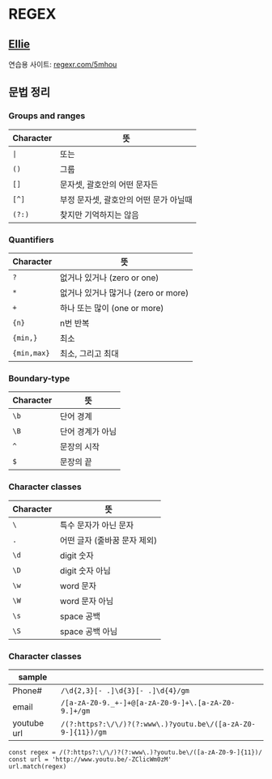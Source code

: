 # REGEX
## [Ellie](https://youtu.be/t3M6toIflyQ)
연습용 사이트: [regexr.com/5mhou](https://regexr.com/5ml92)
## 문법 정리
### Groups and ranges
| Character | 뜻                                     |
| --------- | -------------------------------------- |
| `\|`      | 또는                                   |
| `()`      | 그룹                                   |
| `[]`      | 문자셋, 괄호안의 어떤 문자든           |
| `[^]`     | 부정 문자셋, 괄호안의 어떤 문가 아닐때 |
| `(?:)`    | 찾지만 기억하지는 않음                 |

### Quantifiers
| Character   | 뜻                                  |
| ----------- | ----------------------------------- |
| `?`         | 없거나 있거나 (zero or one)         |
| `*`         | 없거나 있거나 많거나 (zero or more) |
| `+`         | 하나 또는 많이 (one or more)        |
| `{n}`       | n번 반복                            |
| `{min,}`    | 최소                                |
| `{min,max}` | 최소, 그리고 최대                   |

### Boundary-type
| Character | 뜻               |
| --------- | ---------------- |
| `\b`      | 단어 경계        |
| `\B`      | 단어 경계가 아님 |
| `^`       | 문장의 시작      |
| `$`       | 문장의 끝        |

### Character classes
| Character | 뜻                           |
| --------- | ---------------------------- |
| `\`       | 특수 문자가 아닌 문자        |
| `.`       | 어떤 글자 (줄바꿈 문자 제외) |
| `\d`      | digit 숫자                   |
| `\D`      | digit 숫자 아님              |
| `\w`      | word 문자                    |
| `\W`      | word 문자 아님               |
| `\s`      | space 공백                   |
| `\S`      | space 공백 아님              |

### Character classes
| sample |                            |
| --------- | ---------------------------- |
| Phone#      | `/\d{2,3}[- .]\d{3}[- .]\d{4}/gm`   |
| email       | `/[a-zA-Z0-9._+-]+@[a-zA-Z0-9-]+\.[a-zA-Z0-9.]+/gm`   |
| youtube url | `/(?:https?:\/\/)?(?:www\.)?youtu.be\/([a-zA-Z0-9-]{11})/gm`   |

```
const regex = /(?:https?:\/\/)?(?:www\.)?youtu.be\/([a-zA-Z0-9-]{11})/ 
const url = 'http://www.youtu.be/-ZClicWm0zM' 
url.match(regex)
```

